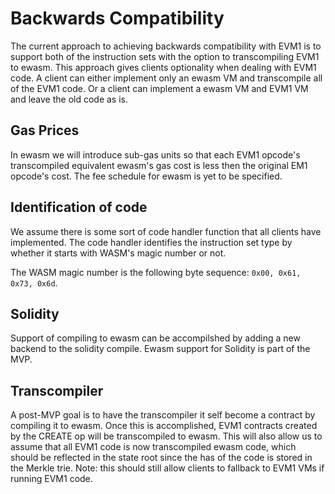 # Backwards Compatibility
The current approach to achieving backwards compatibility with EVM1 is to
support both of the instruction sets with the option to transcompiling EVM1 to 
ewasm. This approach gives clients optionality when dealing with EVM1 code.
A client can either implement only an ewasm VM and transcompile all of the EVM1
code. Or a client can implement a ewasm VM and EVM1 VM and leave the old code as
is.

## Gas Prices
In ewasm we will introduce sub-gas units so that each EVM1 opcode's
transcompiled equivalent ewasm's gas cost is less then the original EM1 opcode's
cost. The fee schedule for ewasm is yet to be specified.

## Identification of code
We assume there is some sort of code handler function that all clients have 
implemented. The code handler identifies the instruction set type by whether it
starts with WASM's magic number or not.

The WASM magic number is the following byte sequence: `0x00, 0x61, 0x73, 0x6d`.

## Solidity
Support of compiling to ewasm can be accompilshed by adding a new backend to
the solidity compile. Ewasm support for Solidity is part of the MVP.

## Transcompiler
A post-MVP goal is to have the transcompiler it self become a contract by
compiling it to ewasm. Once this is accomplished, EVM1 contracts created by 
the CREATE op will be transcompiled to ewasm. This will also allow us to assume
that all EVM1 code is now transcompiled ewasm code, which should be reflected
in the state root since the has of the code is stored in the Merkle trie. Note:
this should still allow clients to fallback to EVM1 VMs if running EVM1 code.

